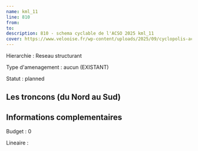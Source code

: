 ```yaml
---
name: kml_11 
line: 810
from: 
to:  
description: 810 - schema cyclable de l'ACSO 2025 kml_11 
cover: https://www.velooise.fr/wp-content/uploads/2025/09/cyclopolis-acso-default.jpg
---
```

Hierarchie : Reseau structurant

Type d'amenagement : aucun (EXISTANT)

Statut : planned

## Les troncons (du Nord au Sud)

## Informations complementaires

Budget  : 0 

Lineaire :

